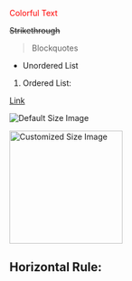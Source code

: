 <span style="color:red">Colorful Text</span>

~~Strikethrough~~

> Blockquotes

- Unordered List

1. Ordered List:

[Link](http://website.com)

![Default Size Image](https://www.eso.org/public/archives/images/screen/eso2208-eht-mwa.jpg)

<img src="https://www.eso.org/public/archives/images/screen/eso2208-eht-mwa.jpg" alt="Customized Size Image" width="200" height="200">


Horizontal Rule:
---

